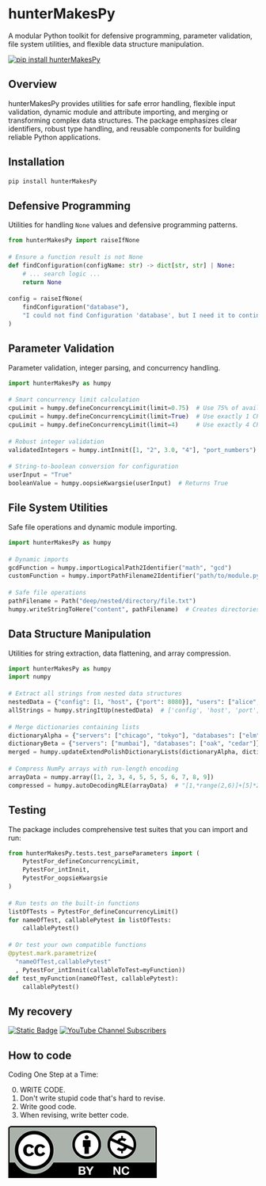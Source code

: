 # hunterMakesPy

A modular Python toolkit for defensive programming, parameter validation, file system utilities, and flexible data structure manipulation.

[![pip install hunterMakesPy](https://img.shields.io/badge/pip%20install-hunterMakesPy-gray.svg?colorB=3b434b)](https://pypi.org/project/hunterMakesPy/)

## Overview

hunterMakesPy provides utilities for safe error handling, flexible input validation, dynamic module and attribute importing, and merging or transforming complex data structures. The package emphasizes clear identifiers, robust type handling, and reusable components for building reliable Python applications.

## Installation

```bash
pip install hunterMakesPy
```

## Defensive Programming

Utilities for handling `None` values and defensive programming patterns.

```python
from hunterMakesPy import raiseIfNone

# Ensure a function result is not None
def findConfiguration(configName: str) -> dict[str, str] | None:
    # ... search logic ...
    return None

config = raiseIfNone(
    findConfiguration("database"),
    "I could not find Configuration 'database', but I need it to continue."
)
```

## Parameter Validation

Parameter validation, integer parsing, and concurrency handling.

```python
import hunterMakesPy as humpy

# Smart concurrency limit calculation
cpuLimit = humpy.defineConcurrencyLimit(limit=0.75)  # Use 75% of available CPUs
cpuLimit = humpy.defineConcurrencyLimit(limit=True)  # Use exactly 1 CPU
cpuLimit = humpy.defineConcurrencyLimit(limit=4)     # Use exactly 4 CPUs

# Robust integer validation
validatedIntegers = humpy.intInnit([1, "2", 3.0, "4"], "port_numbers")

# String-to-boolean conversion for configuration
userInput = "True"
booleanValue = humpy.oopsieKwargsie(userInput)  # Returns True
```

## File System Utilities

Safe file operations and dynamic module importing.

```python
import hunterMakesPy as humpy

# Dynamic imports
gcdFunction = humpy.importLogicalPath2Identifier("math", "gcd")
customFunction = humpy.importPathFilename2Identifier("path/to/module.py", "functionName")

# Safe file operations
pathFilename = Path("deep/nested/directory/file.txt")
humpy.writeStringToHere("content", pathFilename)  # Creates directories automatically
```

## Data Structure Manipulation

Utilities for string extraction, data flattening, and array compression.

```python
import hunterMakesPy as humpy
import numpy

# Extract all strings from nested data structures
nestedData = {"config": [1, "host", {"port": 8080}], "users": ["alice", "bob"]}
allStrings = humpy.stringItUp(nestedData)  # ['config', 'host', 'port', 'users', 'alice', 'bob']

# Merge dictionaries containing lists
dictionaryAlpha = {"servers": ["chicago", "tokyo"], "databases": ["elm"]}
dictionaryBeta = {"servers": ["mumbai"], "databases": ["oak", "cedar"]}
merged = humpy.updateExtendPolishDictionaryLists(dictionaryAlpha, dictionaryBeta, destroyDuplicates=True)

# Compress NumPy arrays with run-length encoding
arrayData = numpy.array([1, 2, 3, 4, 5, 5, 5, 6, 7, 8, 9])
compressed = humpy.autoDecodingRLE(arrayData)  # "[1,*range(2,6)]+[5]*2+[*range(6,10)]"
```

## Testing

The package includes comprehensive test suites that you can import and run:

```python
from hunterMakesPy.tests.test_parseParameters import (
    PytestFor_defineConcurrencyLimit,
    PytestFor_intInnit,
    PytestFor_oopsieKwargsie
)

# Run tests on the built-in functions
listOfTests = PytestFor_defineConcurrencyLimit()
for nameOfTest, callablePytest in listOfTests:
    callablePytest()

# Or test your own compatible functions
@pytest.mark.parametrize(
  "nameOfTest,callablePytest"
  , PytestFor_intInnit(callableToTest=myFunction))
def test_myFunction(nameOfTest, callablePytest):
    callablePytest()
```

## My recovery

[![Static Badge](https://img.shields.io/badge/2011_August-Homeless_since-blue?style=flat)](https://HunterThinks.com/support)
[![YouTube Channel Subscribers](https://img.shields.io/youtube/channel/subscribers/UC3Gx7kz61009NbhpRtPP7tw)](https://www.youtube.com/@HunterHogan)

## How to code

Coding One Step at a Time:

0. WRITE CODE.
1. Don't write stupid code that's hard to revise.
2. Write good code.
3. When revising, write better code.

[![CC-BY-NC-4.0](https://github.com/hunterhogan/hunterMakesPy/blob/main/CC-BY-NC-4.0.png)](https://creativecommons.org/licenses/by-nc/4.0/)
